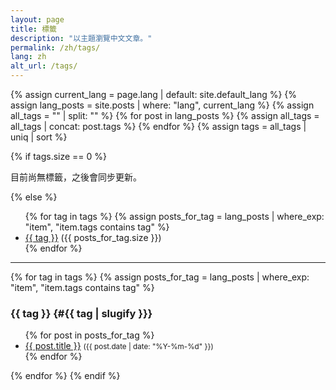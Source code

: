 ```yaml
---
layout: page
title: 標籤
description: "以主題瀏覽中文文章。"
permalink: /zh/tags/
lang: zh
alt_url: /tags/
---
```


{% assign current_lang = page.lang | default: site.default_lang %}
{% assign lang_posts = site.posts | where: "lang", current_lang %}
{% assign all_tags = "" | split: "" %}
{% for post in lang_posts %}
  {% assign all_tags = all_tags | concat: post.tags %}
{% endfor %}
{% assign tags = all_tags | uniq | sort %}

{% if tags.size == 0 %}
<p>目前尚無標籤，之後會同步更新。</p>
{% else %}
<ul class="tags-cloud">
  {% for tag in tags %}
    {% assign posts_for_tag = lang_posts | where_exp: "item", "item.tags contains tag" %}
    <li><a href="#{{ tag | slugify }}">{{ tag }}</a> ({{ posts_for_tag.size }})</li>
  {% endfor %}
</ul>

<hr />

{% for tag in tags %}
  {% assign posts_for_tag = lang_posts | where_exp: "item", "item.tags contains tag" %}
### {{ tag }} {#{{ tag | slugify }}}
  <ul>
    {% for post in posts_for_tag %}
      <li><a href="{{ post.url | relative_url }}">{{ post.title }}</a> <small>({{ post.date | date: "%Y-%m-%d" }})</small></li>
    {% endfor %}
  </ul>
{% endfor %}
{% endif %}
